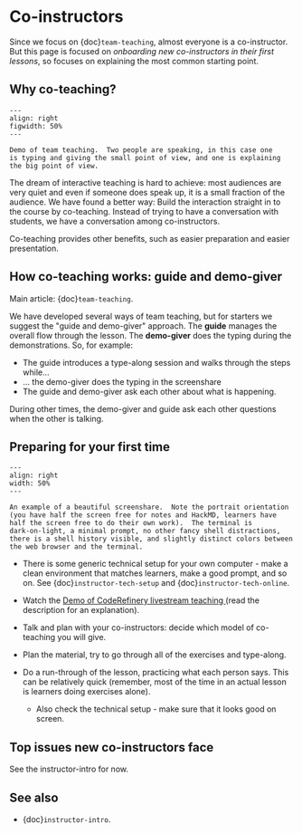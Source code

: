 # Co-instructors

Since we focus on {doc}`team-teaching`, almost everyone is a
co-instructor.  But this page is focused on *onboarding new
co-instructors in their first lessons*, so focuses on explaining the
most common starting point.



## Why co-teaching?

```{figure} img/teach-teaching--screenshot.png
---
align: right
figwidth: 50%
---

Demo of team teaching.  Two people are speaking, in this case one
is typing and giving the small point of view, and one is explaining
the big point of view.
```

The dream of interactive teaching is hard to achieve: most audiences
are very quiet and even if someone does speak up, it is a small
fraction of the audience.  We have found a better way: Build the
interaction straight in to the course by co-teaching.  Instead of
trying to have a conversation with students, we have a conversation
among co-instructors.

Co-teaching provides other benefits, such as easier preparation and
easier presentation.



## How co-teaching works: guide and demo-giver

Main article: {doc}`team-teaching`.

We have developed several ways of team teaching, but for starters we
suggest the "guide and demo-giver" approach.  The **guide** manages
the overall flow through the lesson.  The **demo-giver** does the
typing during the demonstrations.  So, for example:

- The guide introduces a type-along session and walks through the
  steps while...
- ... the demo-giver does the typing in the screenshare
- The guide and demo-giver ask each other about what is happening.

During other times, the demo-giver and guide ask each other questions
when the other is talking.



## Preparing for your first time

```{figure} img/screenshare/s10-kickstart-prompt-log.png
---
align: right
width: 50%
---

An example of a beautiful screenshare.  Note the portrait orientation
(you have half the screen free for notes and HackMD, learners have
half the screen free to do their own work).  The terminal is
dark-on-light, a minimal prompt, no other fancy shell distractions,
there is a shell history visible, and slightly distinct colors between
the web browser and the terminal.
```

- There is some generic technical setup for your own computer - make a
  clean environment that matches learners, make a good prompt, and so
  on.  See {doc}`instructor-tech-setup` and
  {doc}`instructor-tech-online`.
- Watch the [Demo of CodeRefinery livestream teaching
  ](https://www.youtube.com/watch?v=WjmttAniZX8) (read the
  description for an explanation).
- Talk and plan with your co-instructors: decide which model of
  co-teaching you will give.
- Plan the material, try to go through all of the exercises and
  type-along.
- Do a run-through of the lesson, practicing what each person says.
  This can be relatively quick (remember, most of the time in an
  actual lesson is learners doing exercises alone).

  - Also check the technical setup - make sure that it looks good on
    screen.



## Top issues new co-instructors face

See the instructor-intro for now.

## See also

* {doc}`instructor-intro`.
